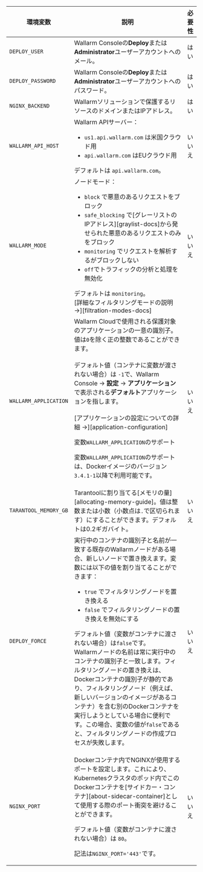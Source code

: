 環境変数 | 説明 | 必要性
--- | ---- | ----
`DEPLOY_USER` | Wallarm Consoleの**Deploy**または**Administrator**ユーザーアカウントへのメール。| はい
`DEPLOY_PASSWORD` | Wallarm Consoleの**Deploy**または**Administrator**ユーザーアカウントへのパスワード。 | はい
`NGINX_BACKEND` | Wallarmソリューションで保護するリソースのドメインまたはIPアドレス。 | はい
`WALLARM_API_HOST` | Wallarm APIサーバー：<ul><li>`us1.api.wallarm.com` は米国クラウド用</li><li>`api.wallarm.com` はEUクラウド用</li></ul>デフォルトは `api.wallarm.com`。 | いいえ
`WALLARM_MODE` | ノードモード：<ul><li>`block` で悪意のあるリクエストをブロック</li><li>`safe_blocking` で[グレーリストのIPアドレス][graylist-docs]から発せられた悪意のあるリクエストのみをブロック</li><li>`monitoring` でリクエストを解析するがブロックしない</li><li>`off`でトラフィックの分析と処理を無効化</li></ul>デフォルトは `monitoring`。<br>[詳細なフィルタリングモードの説明 →][filtration-modes-docs] | いいえ
`WALLARM_APPLICATION` | Wallarm Cloudで使用される保護対象のアプリケーションの一意の識別子。値は`0`を除く正の整数であることができます。<br><br>デフォルト値（コンテナに変数が渡されない場合）は `-1`で、Wallarm Console → **設定** → **アプリケーション**で表示される**デフォルト**アプリケーションを指します。<br><br>[アプリケーションの設定についての詳細 →][application-configuration]<div class="admonition info"> <p class="admonition-title">変数`WALLARM_APPLICATION`のサポート</p> <p>変数`WALLARM_APPLICATION`のサポートは、Dockerイメージのバージョン `3.4.1-1`以降で利用可能です。</div> | いいえ
`TARANTOOL_MEMORY_GB` | Tarantoolに割り当てる[メモリの量][allocating-memory-guide]。値は整数または小数（小数点は<code>.</code>で区切られます）にすることができます。デフォルトは0.2ギガバイト。 | いいえ
`DEPLOY_FORCE` | 実行中のコンテナの識別子と名前が一致する既存のWallarmノードがある場合、新しいノードで置き換えます。変数には以下の値を割り当てることができます：<ul><li>`true` でフィルタリングノードを置き換える</li><li>`false` でフィルタリングノードの置き換えを無効にする</li></ul>デフォルト値（変数がコンテナに渡されない場合）は`false`です。<br>Wallarmノードの名前は常に実行中のコンテナの識別子と一致します。フィルタリングノードの置き換えは、Dockerコンテナの識別子が静的であり、フィルタリングノード（例えば、新しいバージョンのイメージがあるコンテナ）を含む別のDockerコンテナを実行しようとしている場合に便利です。この場合、変数の値が`false`であると、フィルタリングノードの作成プロセスが失敗します。 | いいえ
`NGINX_PORT` | <p>Dockerコンテナ内でNGINXが使用するポートを設定します。これにより、Kubernetesクラスタのポッド内でこのDockerコンテナを[サイドカー・コンテナ][about-sidecar-container]として使用する際のポート衝突を避けることができます。</p><p>デフォルト値（変数がコンテナに渡されない場合）は `80`。</p><p>記法は`NGINX_PORT='443'`です。</p> | いいえ